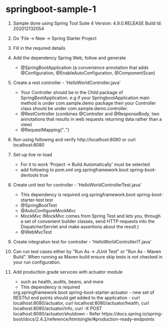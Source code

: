 # springboot-sample-1
 
1. Sample done using 
	Spring Tool Suite 4 
	Version: 4.9.0.RELEASE
	Build Id: 202012132054
	
2. Do 'File -> New -> Spring Starter Project

3. Fill in the required details

4. Add the dependency Spring Web, follow and generate
	- @SpringBootApplication (a convenience annotation that adds @Configuration, @EnableAutoConfiguration, @ComponentScan)

5. Create a rest controller - 'HelloWorldController.java'
	- Your Controller should be in the Child package of SpringBootApplication. e.g if your SpringbootApplication main method is under com.sample.demo package then your Controller class should be under com.sample.demo.controller.
	- @RestController (combines @Controller and @ResponseBody, two annotations that results in web requests returning data rather than a view)
	- @RequestMapping("..")
	
6. Run using following and verify
	http://localhost:8080
	or
	curl localhost:8080

7. Set-up live re-load 
	- For it to work 'Project -> Build Automatically' must be selected 
	- add following to pom.xml
		<dependency>
			<groupId>org.springframework.boot</groupId>
			<artifactId>spring-boot-devtools</artifactId>
			<optional>true</optional>
		</dependency>
	
8. Create unit test for controller - 'HelloWorldControllerTest.java'
	- This dependency is required
		<dependency>
			<groupId>org.springframework.boot</groupId>
			<artifactId>spring-boot-starter-test</artifactId>
			<scope>test</scope>
		</dependency>
	- @SpringBootTest
	- @AutoConfigureMockMvc
	- MockMvc (MockMvc comes from Spring Test and lets you, through a set of convenient builder classes, send HTTP requests into the DispatcherServlet and 	make assertions about the result.)
	- @WebMvcTest
	
9. Create integration test for controller - 'HelloWorldControllerIT.java'

10. Can run test cases either by "Run As -> JUnit Test" or "Run As - Maven Build". When running as Maven build ensure skip tests is not checked in your run configuration.

11. Add production grade services with actuator module
	- such as health, audits, beans, and more
	- This dependency is required
	<dependency>
		<groupId>org.springframework.boot</groupId>
		<artifactId>spring-boot-starter-actuator</artifactId>
	</dependency>
	- new set of RESTful end points should get added to the application
	- curl localhost:8080/actuator, curl localhost:8080/actuator/health, curl localhost:8080/actuator/info, curl -X POST localhost:8080/actuator/shutdown
	- Refer https://docs.spring.io/spring-boot/docs/2.4.2/reference/htmlsingle/#production-ready-endpoints